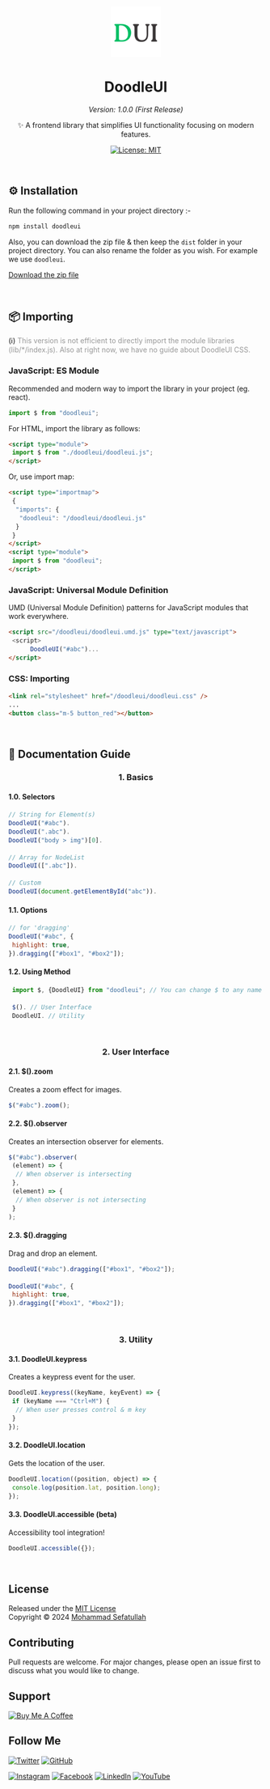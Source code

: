 <p align="center">
  <img alt="DoodleUI" src="assets/doodleui-logo.png" height="100" />
</p>
<h1 align="center">DoodleUI</h1>
<p align="center">
    <i>Version: 1.0.0 (First Release)</i>
</p>
<p align="center">✨ A frontend library that simplifies UI functionality focusing on modern features.</p>

<p align="center">
    <a href="https://github.com/mosefatullah/doodleui/blob/master/LICENSE">
        <img alt="License: MIT" src="https://img.shields.io/badge/License-MIT-blue.svg" />
    </a>
</p>

<br/>

## ⚙️ Installation

Run the following command in your project directory :-

```bash
npm install doodleui
```

Also, you can download the zip file & then keep the `dist` folder in your project directory. You can also rename the folder as you wish. For example we use `doodleui`.

<a href="https://github.com/mosefatullah/doodleui/zipball/main">Download the zip file</a>

<br/>

## 📦 Importing

<p>(ℹ️) <span style="color: #999">This version is not efficient to directly import the module libraries (lib/*/index.js). Also at right now, we have no guide about DoodleUI CSS.</span></p>

### JavaScript: ES Module

Recommended and modern way to import the library in your project (eg. react).

```js
import $ from "doodleui";
```

For HTML, import the library as follows:

```html
<script type="module">
 import $ from "./doodleui/doodleui.js";
</script>
```

Or, use import map:

```html
<script type="importmap">
 {
  "imports": {
   "doodleui": "/doodleui/doodleui.js"
  }
 }
</script>
<script type="module">
 import $ from "doodleui";
</script>
```

### JavaScript: Universal Module Definition

UMD (Universal Module Definition) patterns for JavaScript modules that work everywhere.

```html
<script src="/doodleui/doodleui.umd.js" type="text/javascript">
 <script>
      DoodleUI("#abc")...
</script>
```

### CSS: Importing

```html
<link rel="stylesheet" href="/doodleui/doodleui.css" />
...
<button class="m-5 button_red"></button>
```

<br/>

## 📖 Documentation Guide

<h3 align="center">1. Basics</h3>

#### 1.0. Selectors

```javascript
// String for Element(s)
DoodleUI("#abc").
DoodleUI(".abc").
DoodleUI("body > img")[0].

// Array for NodeList
DoodleUI([".abc"]).

// Custom
DoodleUI(document.getElementById("abc")).
```

#### 1.1. Options

```javascript
// for 'dragging'
DoodleUI("#abc", {
 highlight: true,
}).dragging(["#box1", "#box2"]);
```

#### 1.2. Using Method

```javascript
 import $, {DoodleUI} from "doodleui"; // You can change $ to any name

 $(). // User Interface
 DoodleUI. // Utility
```

<br/>

<h3 align="center">2. User Interface</h3>

#### 2.1. $().zoom

Creates a zoom effect for images.

```javascript
$("#abc").zoom();
```

#### 2.2. $().observer

Creates an intersection observer for elements.

```javascript
$("#abc").observer(
 (element) => {
  // When observer is intersecting
 },
 (element) => {
  // When observer is not intersecting
 }
);
```

#### 2.3. $().dragging

Drag and drop an element.

```javascript
DoodleUI("#abc").dragging(["#box1", "#box2"]);

DoodleUI("#abc", {
 highlight: true,
}).dragging(["#box1", "#box2"]);
```

<br/>

<h3 align="center">3. Utility</h3>

#### 3.1. DoodleUI.keypress

Creates a keypress event for the user.

```javascript
DoodleUI.keypress((keyName, keyEvent) => {
 if (keyName === "Ctrl+M") {
  // When user presses control & m key
 }
});
```

#### 3.2. DoodleUI.location

Gets the location of the user.

```javascript
DoodleUI.location((position, object) => {
 console.log(position.lat, position.long);
});
```

#### 3.3. DoodleUI.accessible (beta)

Accessibility tool integration!

```javascript
DoodleUI.accessible({});
```

<br/>

## License

Released under the [MIT License](https://github.com/mosefatullah/doodleui/blob/main/LICENSE) <br/>
Copyright © 2024 [Mohammad Sefatullah]()

## Contributing

Pull requests are welcome. For major changes, please open an issue first to discuss what you would like to change.

## Support

<a href="https://www.buymeacoffee.com/mosefatullah" target="_blank"><img src="https://cdn.buymeacoffee.com/buttons/v2/default-yellow.png" alt="Buy Me A Coffee" height="33px" width="120px"></a>

## Follow Me

[![Twitter](https://img.shields.io/twitter/follow/mosefatullah?style=social)](https://twitter.com/mosefatullah)
[![GitHub](https://img.shields.io/github/followers/mosefatullah?style=social)](https://github.com/mosefatullah)

[![Instagram](https://img.shields.io/badge/Instagram-mosefatullah-red?style=flat-square&logo=instagram)](https://www.instagram.com/mosefatullah/)
[![Facebook](https://img.shields.io/badge/Facebook-mosefatullah-blue?style=flat-square&logo=facebook)](https://www.facebook.com/mosefatullah/)
[![LinkedIn](https://img.shields.io/badge/LinkedIn-mosefatullah-blue?style=flat-square&logo=linkedin)](https://www.linkedin.com/in/mosefatullah/)
[![YouTube](https://img.shields.io/badge/YouTube-mosefatullah-red?style=flat-square&logo=youtube)](https://www.youtube.com/@mohammad-sefatullah)
